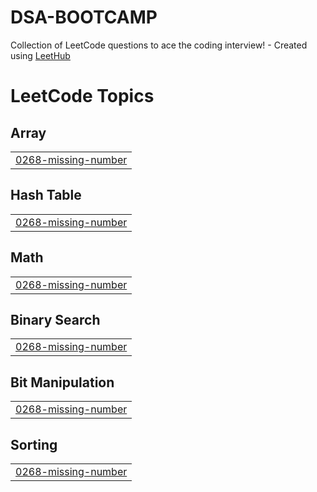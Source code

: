 # DSA-BOOTCAMP
Collection of LeetCode questions to ace the coding interview! - Created using [LeetHub](https://github.com/QasimWani/LeetHub)

<!---LeetCode Topics Start-->
# LeetCode Topics
## Array
|  |
| ------- |
| [0268-missing-number](https://github.com/goyalyash82/DSA-BOOTCAMP/tree/master/0268-missing-number) |
## Hash Table
|  |
| ------- |
| [0268-missing-number](https://github.com/goyalyash82/DSA-BOOTCAMP/tree/master/0268-missing-number) |
## Math
|  |
| ------- |
| [0268-missing-number](https://github.com/goyalyash82/DSA-BOOTCAMP/tree/master/0268-missing-number) |
## Binary Search
|  |
| ------- |
| [0268-missing-number](https://github.com/goyalyash82/DSA-BOOTCAMP/tree/master/0268-missing-number) |
## Bit Manipulation
|  |
| ------- |
| [0268-missing-number](https://github.com/goyalyash82/DSA-BOOTCAMP/tree/master/0268-missing-number) |
## Sorting
|  |
| ------- |
| [0268-missing-number](https://github.com/goyalyash82/DSA-BOOTCAMP/tree/master/0268-missing-number) |
<!---LeetCode Topics End-->
